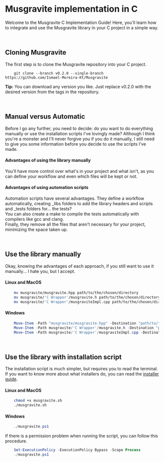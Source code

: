 # Musgravite implementation in C
Welcome to the Musgravite C Implementation Guide! Here, you'll learn how to integrate and use the Musgravite library in your C project in a simple way.

<br>

## Cloning Musgravite
The first step is to clone the Musgravite repository into your C project.

```shell
    git clone --branch v0.2.0 --single-branch https://github.com/Ismael-Moreira-Kt/Musgravite
```

**Tip:** You can download any version you like. Just replace v0.2.0 with the desired version from the tags in the repository.

<br>

## Manual versus Automatic
Before I go any further, you need to decide: do you want to do everything manually or use the installation scripts I've lovingly made? Although I think you're a monster and I'll never forgive you if you do it manually, I still need to give you some information before you decide to use the scripts I've made.

#### Advantages of using the library manually
You'll have more control over what's in your project and what isn't, as you can define your workflow and even which files will be kept or not.

#### Advantages of using automation scripts
Automation scripts have several advantages. They define a workflow automatically, creating _libs folders to add the library headers and scripts and _tests folders for... the tests? <br>
You can also create a make to compile the tests automatically with compilers like gcc and clang. <br>
Finally, they remove all the files that aren't necessary for your project, minimizing the space taken up.

<br>

## Use the library manually
Okay, knowing the advantages of each approach, if you still want to use it manually... I hate you, but I accept. 


#### Linux and MacOS
```bash
    mv musgravite/musgravite.hpp path/to/the/chosen/directory
    mv musgravite/'C Wrapper'/musgravite.h path/to/the/chosen/directory
    mv musgravite/'C Wrapper'/musgraviteImpl.cpp path/to/the/chosen/directory
```


#### Windows
```powershell
    Move-Item -Path "musgravite/musgravite.hpp" -Destination "path/to/the/chosen/directory"
    Move-Item -Path musgravite/'C Wrapper'/musgravite.h -Destination "path/to/the/chosen/directory"
    Move-Item -Path musgravite/'C Wrapper'/musgraviteImpl.cpp -Destination "path/to/the/chosen/directory"
```

<br>

## Use the library with installation script
The installation script is much simpler, but requires you to read the terminal. <br>
If you want to know more about what installers do, you can read the [installer guide](../Installers/).

#### Linux and MacOS
```bash
    chmod +x musgravite.sh
    ./musgravite.sh
```

#### Windows
```powershell
    ./musgravite.ps1
```

If there is a permission problem when running the script, you can follow this procedure.

```powershell
    Set-ExecutionPolicy -ExecutionPolicy Bypass -Scope Process
    ./musgravite.ps1
```